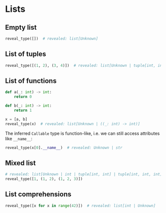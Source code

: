 # Lists

## Empty list

```py
reveal_type([])  # revealed: list[Unknown]
```

## List of tuples

```py
reveal_type([(1, 2), (3, 4)])  # revealed: list[Unknown | tuple[int, int]]
```

## List of functions

```py
def a(_: int) -> int:
    return 0

def b(_: int) -> int:
    return 1

x = [a, b]
reveal_type(x)  # revealed: list[Unknown | ((_: int) -> int)]
```

The inferred `Callable` type is function-like, i.e. we can still access attributes like `__name__`:

```py
reveal_type(x[0].__name__)  # revealed: Unknown | str
```

## Mixed list

```py
# revealed: list[Unknown | int | tuple[int, int] | tuple[int, int, int]]
reveal_type([1, (1, 2), (1, 2, 3)])
```

## List comprehensions

```py
reveal_type([x for x in range(42)])  # revealed: list[int | Unknown]
```
